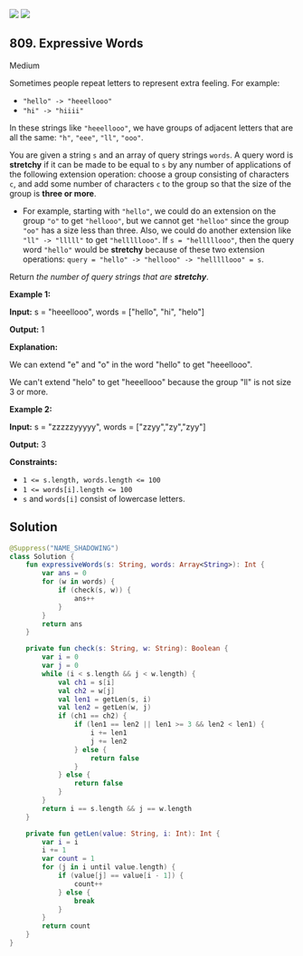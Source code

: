 [![](https://img.shields.io/github/stars/javadev/LeetCode-in-Kotlin?label=Stars&style=flat-square)](https://github.com/javadev/LeetCode-in-Kotlin)
[![](https://img.shields.io/github/forks/javadev/LeetCode-in-Kotlin?label=Fork%20me%20on%20GitHub%20&style=flat-square)](https://github.com/javadev/LeetCode-in-Kotlin/fork)

## 809\. Expressive Words

Medium

Sometimes people repeat letters to represent extra feeling. For example:

*   `"hello" -> "heeellooo"`
*   `"hi" -> "hiiii"`

In these strings like `"heeellooo"`, we have groups of adjacent letters that are all the same: `"h"`, `"eee"`, `"ll"`, `"ooo"`.

You are given a string `s` and an array of query strings `words`. A query word is **stretchy** if it can be made to be equal to `s` by any number of applications of the following extension operation: choose a group consisting of characters `c`, and add some number of characters `c` to the group so that the size of the group is **three or more**.

*   For example, starting with `"hello"`, we could do an extension on the group `"o"` to get `"hellooo"`, but we cannot get `"helloo"` since the group `"oo"` has a size less than three. Also, we could do another extension like `"ll" -> "lllll"` to get `"helllllooo"`. If `s = "helllllooo"`, then the query word `"hello"` would be **stretchy** because of these two extension operations: `query = "hello" -> "hellooo" -> "helllllooo" = s`.

Return _the number of query strings that are **stretchy**_.

**Example 1:**

**Input:** s = "heeellooo", words = ["hello", "hi", "helo"]

**Output:** 1

**Explanation:** 

We can extend "e" and "o" in the word "hello" to get "heeellooo". 

We can't extend "helo" to get "heeellooo" because the group "ll" is not size 3 or more.

**Example 2:**

**Input:** s = "zzzzzyyyyy", words = ["zzyy","zy","zyy"]

**Output:** 3

**Constraints:**

*   `1 <= s.length, words.length <= 100`
*   `1 <= words[i].length <= 100`
*   `s` and `words[i]` consist of lowercase letters.

## Solution

```kotlin
@Suppress("NAME_SHADOWING")
class Solution {
    fun expressiveWords(s: String, words: Array<String>): Int {
        var ans = 0
        for (w in words) {
            if (check(s, w)) {
                ans++
            }
        }
        return ans
    }

    private fun check(s: String, w: String): Boolean {
        var i = 0
        var j = 0
        while (i < s.length && j < w.length) {
            val ch1 = s[i]
            val ch2 = w[j]
            val len1 = getLen(s, i)
            val len2 = getLen(w, j)
            if (ch1 == ch2) {
                if (len1 == len2 || len1 >= 3 && len2 < len1) {
                    i += len1
                    j += len2
                } else {
                    return false
                }
            } else {
                return false
            }
        }
        return i == s.length && j == w.length
    }

    private fun getLen(value: String, i: Int): Int {
        var i = i
        i += 1
        var count = 1
        for (j in i until value.length) {
            if (value[j] == value[i - 1]) {
                count++
            } else {
                break
            }
        }
        return count
    }
}
```